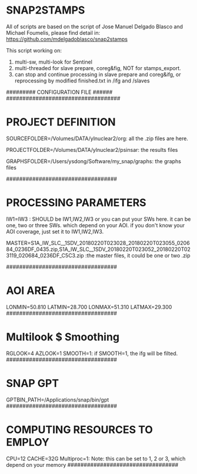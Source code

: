 # SNAP2STAMPS
All of scripts are based on the script of Jose Manuel Delgado Blasco and Michael Foumelis, please find detail in:
https://github.com/mdelgadoblasco/snap2stamps

This script working on:
1. multi-sw, multi-look for Sentinel
2. multi-threaded for slave prepare, coreg&fig, NOT for stamps_export.
3. can stop and continue processing in slave prepare and coreg&ifg, or reprocessing by modified finished.txt in /ifg and /slaves 



######### CONFIGURATION FILE ######
###################################
# PROJECT DEFINITION
SOURCEFOLDER=/Volumes/DATA/ylnuclear2/org: all the .zip files are here.

PROJECTFOLDER=/Volumes/DATA/ylnuclear2/psinsar: the results files

GRAPHSFOLDER=/Users/ysdong/Software/my_snap/graphs: the graphs files

##################################
# PROCESSING PARAMETERS

IW1=IW3 : SHOULD be IW1,IW2,IW3 or you can put your SWs here. it can be one, two or three SWs. which depend on your AOI. if you don't know your AOI coverage, just set it to IW1,IW2,IW3.  

MASTER=S1A_IW_SLC__1SDV_20180220T023028_20180220T023055_020684_0236DF_0435.zip,S1A_IW_SLC__1SDV_20180220T023052_20180220T023119_020684_0236DF_C5C3.zip  :the master files, it could be one or two .zip

##################################
# AOI AREA 
LONMIN=50.810
LATMIN=28.700
LONMAX=51.310
LATMAX=29.300
##################################
# Multilook $ Smoothing 
RGLOOK=4
AZLOOK=1 
SMOOTH=1: if SMOOTH=1, the ifg will be filted.  
##################################
# SNAP GPT 
GPTBIN_PATH=/Applications/snap/bin/gpt
##################################
# COMPUTING RESOURCES TO EMPLOY
CPU=12
CACHE=32G
Multiproc=1: Note: this can be set to 1, 2 or 3, which depend on your memory 
##################################
